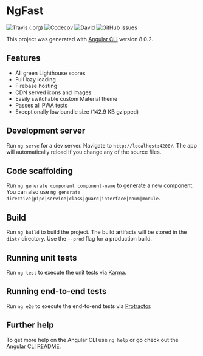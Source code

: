 # NgFast
![Travis (.org)](https://img.shields.io/travis/jaspercayne/ng-fast.svg)
![Codecov](https://img.shields.io/codecov/c/github/jaspercayne/ng-fast.svg)
![David](https://img.shields.io/david/jaspercayne/ng-fast.svg)
![GitHub issues](https://img.shields.io/github/issues/jaspercayne/ng-fast.svg)

This project was generated with [Angular CLI](https://github.com/angular/angular-cli) version 8.0.2.

## Features
- All green Lighthouse scores
- Full lazy loading
- Firebase hosting
- CDN served icons and images
- Easily switchable custom Material theme
- Passes all PWA tests
- Exceptionally low bundle size (142.9 KB gzipped)

## Development server

Run `ng serve` for a dev server. Navigate to `http://localhost:4200/`. The app will automatically reload if you change any of the source files.

## Code scaffolding

Run `ng generate component component-name` to generate a new component. You can also use `ng generate directive|pipe|service|class|guard|interface|enum|module`.

## Build

Run `ng build` to build the project. The build artifacts will be stored in the `dist/` directory. Use the `--prod` flag for a production build.

## Running unit tests

Run `ng test` to execute the unit tests via [Karma](https://karma-runner.github.io).

## Running end-to-end tests

Run `ng e2e` to execute the end-to-end tests via [Protractor](http://www.protractortest.org/).

## Further help

To get more help on the Angular CLI use `ng help` or go check out the [Angular CLI README](https://github.com/angular/angular-cli/blob/master/README.md).
